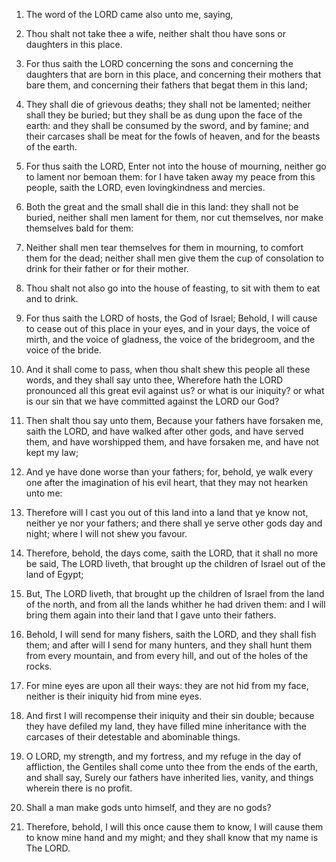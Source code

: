 1. The word of the LORD came also unto me, saying,

2. Thou shalt
not take thee a wife, neither shalt thou have sons or daughters in
this place.

3. For thus saith the LORD concerning the sons and concerning the
daughters that are born in this place, and concerning their mothers
that bare them, and concerning their fathers that begat them in this
land;

4. They shall die of grievous deaths; they shall not be
lamented; neither shall they be buried; but they shall be as dung upon
the face of the earth: and they shall be consumed by the sword, and by
famine; and their carcases shall be meat for the fowls of heaven, and
for the beasts of the earth.

5. For thus saith the LORD, Enter not into the house of mourning,
neither go to lament nor bemoan them: for I have taken away my peace
from this people, saith the LORD, even lovingkindness and mercies.

6. Both the great and the small shall die in this land: they shall
not be buried, neither shall men lament for them, nor cut themselves,
nor make themselves bald for them:

7. Neither shall men tear
themselves for them in mourning, to comfort them for the dead; neither
shall men give them the cup of consolation to drink for their father
or for their mother.

8. Thou shalt not also go into the house of feasting, to sit with
them to eat and to drink.

9. For thus saith the LORD of hosts, the God of Israel; Behold, I
will cause to cease out of this place in your eyes, and in your days,
the voice of mirth, and the voice of gladness, the voice of the
bridegroom, and the voice of the bride.

10. And it shall come to pass, when thou shalt shew this people all
these words, and they shall say unto thee, Wherefore hath the LORD
pronounced all this great evil against us? or what is our iniquity? or
what is our sin that we have committed against the LORD our God?

11. Then shalt thou say unto them, Because your fathers have
forsaken me, saith the LORD, and have walked after other gods, and
have served them, and have worshipped them, and have forsaken me, and
have not kept my law;

12. And ye have done worse than your fathers;
for, behold, ye walk every one after the imagination of his evil
heart, that they may not hearken unto me:

13. Therefore will I cast
you out of this land into a land that ye know not, neither ye nor your
fathers; and there shall ye serve other gods day and night; where I
will not shew you favour.

14. Therefore, behold, the days come, saith the LORD, that it shall
no more be said, The LORD liveth, that brought up the children of
Israel out of the land of Egypt;

15. But, The LORD liveth, that
brought up the children of Israel from the land of the north, and from
all the lands whither he had driven them: and I will bring them again
into their land that I gave unto their fathers.

16. Behold, I will send for many fishers, saith the LORD, and they
shall fish them; and after will I send for many hunters, and they
shall hunt them from every mountain, and from every hill, and out of
the holes of the rocks.

17. For mine eyes are upon all their ways: they are not hid from my
face, neither is their iniquity hid from mine eyes.

18. And first I will recompense their iniquity and their sin double;
because they have defiled my land, they have filled mine inheritance
with the carcases of their detestable and abominable things.

19. O LORD, my strength, and my fortress, and my refuge in the day
of affliction, the Gentiles shall come unto thee from the ends of the
earth, and shall say, Surely our fathers have inherited lies, vanity,
and things wherein there is no profit.

20. Shall a man make gods unto himself, and they are no gods?

21. Therefore, behold, I will this once cause them to know, I will cause
them to know mine hand and my might; and they shall know that my name
is The LORD.